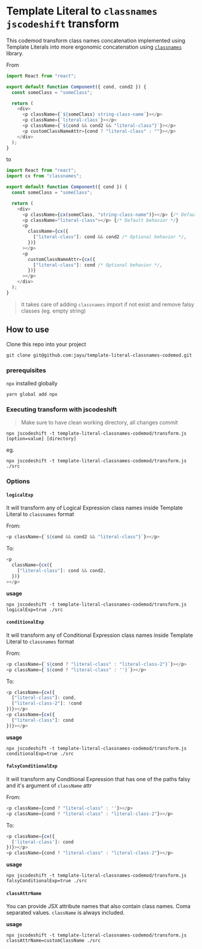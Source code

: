 # Template Literal to `classnames` `jscodeshift` transform

This codemod transform class names concatenation implemented using Template Literals into more ergonomic concatenation using [`classnames`](https://github.com/JedWatson/classnames#readme) library.

From

```js
import React from "react";

export default function Component({ cond, cond2 }) {
  const someClass = "someClass";

  return (
    <div>
      <p className={`${someClass} string-class-name`}></p>
      <p className={`literal-class`}></p>
      <p className={`${cond && cond2 && "literal-class"}`}></p>
      <p customClassNameAttr={cond ? "literal-class" : ""}></p>
    </div>
  );
}
```

to

```js
import React from "react";
import cx from "classnames";

export default function Component({ cond }) {
  const someClass = "someClass";

  return (
    <div>
      <p className={cx(someClass, "string-class-name")}></p> {/* Default behavior */}
      <p className="literal-class"></p> {/* Default behavior */}
      <p
        className={cx({
          ["literal-class"]: cond && cond2 /* Optional behavior */,
        })}
      ></p>
      <p
        customClassNameAttr={cx({
          ["literal-class"]: cond /* Optional behavior */,
        })}
      ></p>
    </div>
  );
}
```

> It takes care of adding `classnames` import if not exist and remove falsy classes (eg. empty string)

## How to use

Clone this repo into your project

`git clone git@github.com:jayu/template-literal-classnames-codemod.git`

### prerequisites

`npx` installed globally

`yarn global add npx`

### Executing transform with jscodeshift

> Make sure to have clean working directory, all changes commit

`npx jscodeshift -t template-literal-classnames-codemod/transform.js [option=value] [directory]`

eg.

`npx jscodeshift -t template-literal-classnames-codemod/transform.js ./src`

### Options

#### `logicalExp`

It will transform any of Logical Expression class names inside Template Literal to `classnames` format

From:

```js
<p className={`${cond && cond2 && "literal-class"}`}></p>
```

To:

```js
<p
  className={cx({
    ["literal-class"]: cond && cond2,
  })}
></p>
```

**usage**

`npx jscodeshift -t template-literal-classnames-codemod/transform.js logicalExp=true ./src`

#### `conditionalExp`

It will transform any of Conditional Expression class names inside Template Literal to `classnames` format

From:

```js
<p className={`${cond ? "literal-class" : "literal-class-2"}`}></p>
<p className={`${cond ? "literal-class" : ''}`}></p>

```

To:

```js
<p className={cx({
  ["literal-class"]: cond,
  ["literal-class-2"]: !cond
})}></p>
<p className={cx({
  ["literal-class"]: cond
})}></p>
```

**usage**

`npx jscodeshift -t template-literal-classnames-codemod/transform.js conditionalExp=true ./src`

#### `falsyConditionalExp`

It will transform any Conditional Expression that has one of the paths falsy and it's argument of `className` attr

From:

```js
<p className={cond ? "literal-class" : ''}></p>
<p className={cond ? "literal-class" : "literal-class-2"}></p>

```

To:

```js
<p className={cx({
  ['literal-class']: cond
})}></p>
<p className={cond ? "literal-class" : "literal-class-2"}></p>

```

**usage**

`npx jscodeshift -t template-literal-classnames-codemod/transform.js falsyConditionalExp=true ./src`

#### `classAttrName`

You can provide JSX attribute names that also contain class names. Coma separated values. `className` is always included.

**usage**

`npx jscodeshift -t template-literal-classnames-codemod/transform.js classAttrName=customClassName ./src`
